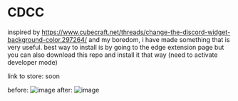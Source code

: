# CDCC
inspired by https://www.cubecraft.net/threads/change-the-discord-widget-background-color.297264/ and my boredom, i have made something that is very useful.
best way to install is by going to the edge extension page but you can also download this repo and install it that way (need to activate developer mode)


link to store: soon

before: 
![image](https://user-images.githubusercontent.com/52253797/139543707-b2e3ad44-59a3-4401-933d-eba13a8e6c42.png)
after:
![image](https://user-images.githubusercontent.com/52253797/139543716-ee089618-90a0-44a8-bd1d-70ea523605d0.png)
